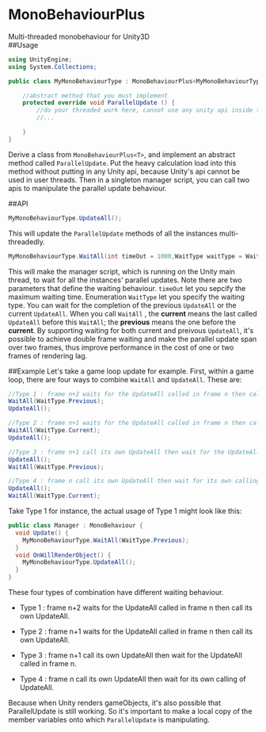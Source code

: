 # MonoBehaviourPlus
Multi-threaded monobehaviour for Unity3D  
##Usage

```c#
using UnityEngine;
using System.Collections;

public class MyMonoBehaviourType : MonoBehaviourPlus<MyMonoBehaviourType> {

	//abstract method that you must implement
	protected override void ParallelUpdate () {
		//do your threaded work here, cannot use any unity api inside this
		//...

	}
}

```
Derive a class from ``MonoBehaviourPlus<T>``, and implement an abstract method called ``ParallelUpdate``. Put the heavy calculation load into this method without putting in any Unity api, because Unity's api cannot be used in user threads.  Then in a singleton manager script, you can call two apis to manipulate the parallel update behaviour.

##API

```c#
MyMonoBehaviourType.UpdateAll();
```
This will update the `ParallelUpdate` methods of all the instances multi-threadedly.


```c#
MyMonoBehaviourType.WaitAll(int timeOut = 1000,WaitType waitType = WaitType.Previous);
```
This will make the manager script, which is running on the Unity main thread, to wait for all the instances' parallel updates.
Note there are two parameters that define the waiting behaviour. `timeOut` let you sepcify the maximum waiting time. Enumeration `WaitType` let you specify the waiting type. You can wait for the completion of the previous `UpdateAll` or the current `UpdateAll`. When you call `WaitAll` , the **current** means the last called `UpdateAll` before this `WaitAll`; the **previous** means the one before the **current**. By supporting waiting for both current and preivous `UpdateAll`, it's possible to achieve double frame waiting and make the parallel update span over two frames, thus improve performance in the cost of one or two frames of rendering lag.

##Example
Let's take a game loop update for example.
First, within a game loop, there are four ways to combine `WaitAll` and `UpdateAll`. These are:

```c#
//Type 1 : frame n+2 waits for the UpdateAll called in frame n then call its own UpdateAll.
WaitAll(WaitType.Previous);
UpdateAll();				
```
```c#
//Type 2 : frame n+1 waits for the UpdateAll called in frame n then call its own UpdateAll.
WaitAll(WaitType.Current);
UpdateAll();
```
```c#
//Type 3 : frame n+1 call its own UpdateAll then wait for the UpdateAll called in frame n.
UpdateAll();
WaitAll(WaitType.Previous);
```
```c#
//Type 4 : frame n call its own UpdateAll then wait for its own calling of UpdateAll.
UpdateAll();
WaitAll(WaitType.Current);
```
Take Type 1 for instance, the actual usage of Type 1 might look like this:
```c#
public class Manager : MonoBehaviour {
  void Update() {
    MyMonoBehaviourType.WaitAll(WaitType.Previous);
  }
  void OnWillRenderObject() {
    MyMonoBehaviourType.UpdateAll();
  }
}
```
These four types of combination have different waiting behaviour.
- Type 1 : frame n+2 waits for the UpdateAll called in frame n then call its own UpdateAll.

- Type 2 : frame n+1 waits for the UpdateAll called in frame n then call its own UpdateAll.

- Type 3 : frame n+1 call its own UpdateAll then wait for the UpdateAll called in frame n.

- Type 4 : frame n call its own UpdateAll then wait for its own calling of UpdateAll.

Because when Unity renders gameObjects, it's also possible that ParallelUpdate is still working. So it's important to make a local copy of the member variables onto which `ParallelUpdate` is manipulating.